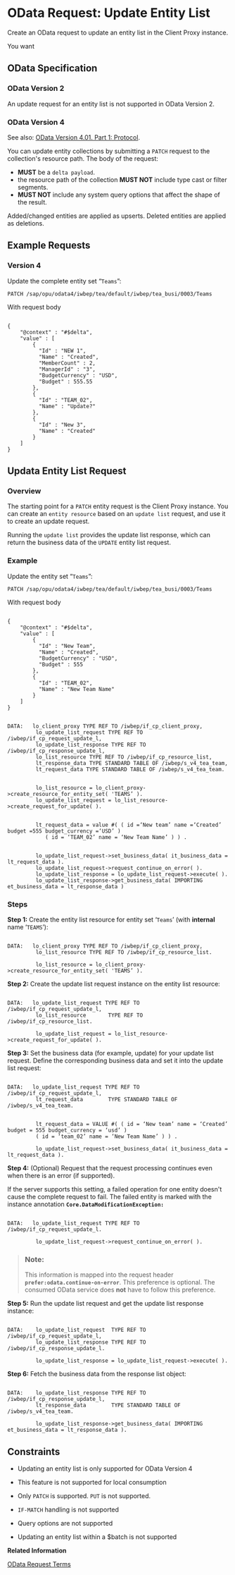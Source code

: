 <!-- loio1f353cdf00f44f23bd8a8006bef2cd4e -->

# OData Request: Update Entity List

Create an OData request to update an entity list in the Client Proxy instance.

You want



<a name="loio1f353cdf00f44f23bd8a8006bef2cd4e__section_cg3_vsc_vtb"/>

## OData Specification



### OData Version 2

An update request for an entity list is not supported in OData Version 2.



### OData Version 4

See also: [OData Version 4.01. Part 1: Protocol](https://docs.oasis-open.org/odata/odata/v4.01/odata-v4.01-part1-protocol.html).

You can update entity collections by submitting a `PATCH` request to the collection's resource path. The body of the request:

-   **MUST** be a `delta payload`.
-   the resource path of the collection **MUST NOT** include type cast or filter segments.
-   **MUST NOT** include any system query options that affect the shape of the result.

Added/changed entities are applied as upserts. Deleted entities are applied as deletions.



<a name="loio1f353cdf00f44f23bd8a8006bef2cd4e__section_w5n_ftc_vtb"/>

## Example Requests



### Version 4

Update the complete entity set “`Teams`”:

```
PATCH /sap/opu/odata4/iwbep/tea/default/iwbep/tea_busi/0003/Teams
```

With request body

```

{ 
	"@context" : "#$delta", 
	"value" : [ 
		{ 
		  "Id" : "NEW 1", 
		  "Name" : "Created", 
		  "MemberCount" : 2, 
		  "ManagerId" : "3", 
		  "BudgetCurrency" : "USD",
		  "Budget" : 555.55
		},
		{ 
		  "Id" : "TEAM_02", 
		  "Name" : "Update?" 
		}, 
		{ 
		  "Id" : "New 3", 
		  "Name" : "Created" 
		} 
	] 
}
```



<a name="loio1f353cdf00f44f23bd8a8006bef2cd4e__section_ixg_15c_vtb"/>

## Updata Entity List Request



### Overview

The starting point for a `PATCH` entity request is the Client Proxy instance. You can create an `entity resource` based on an `update list` request, and use it to create an update request.

Running the `update list` provides the update list response, which can return the business data of the `UPDATE` entity list request.



### Example

Update the entity set “`Teams`”:

```
PATCH /sap/opu/odata4/iwbep/tea/default/iwbep/tea_busi/0003/Teams
```

With request body

```

{ 
	"@context" : "#$delta", 
	"value" : [ 
	    { 
		  "Id" : "New Team",
		  "Name" : "Created",
		  "BudgetCurrency" : "USD",
		  "Budget" : 555 
	    },
		{ 
		  "Id" : "TEAM_02",
		  "Name" : "New Team Name" 
		} 
	] 
}
```

```

DATA:	lo_client_proxy TYPE REF TO /iwbep/if_cp_client_proxy,
         lo_update_list_request TYPE REF TO /iwbep/if_cp_request_update_l,
         lo_update_list_response TYPE REF TO /iwbep/if_cp_response_update_l,
         lo_list_resource TYPE REF TO /iwbep/if_cp_resource_list,
         lt_response_data TYPE STANDARD TABLE OF /iwbep/s_v4_tea_team,
         lt_request_data TYPE STANDARD TABLE OF /iwbep/s_v4_tea_team.


		 lo_list_resource = lo_client_proxy->create_resource_for_entity_set( 'TEAMS’ ).
		 lo_update_list_request = lo_list_resource->create_request_for_update( ).


		 lt_request_data = value #( ( id =‘New team’ name =‘Created’ budget =555 budget_currency =‘USD’ )
		 	( id = ‘TEAM_02’ name = ‘New Team Name’ ) ) .


		 lo_update_list_request->set_business_data( it_business_data = lt_request_data ).
		 lo_update_list_request->request_continue_on_error( ).
		 lo_update_list_response = lo_update_list_request->execute( ).
		 lo_update_list_response->get_business_data( IMPORTING et_business_data = lt_response_data )
```



### Steps

**Step 1:** Create the entity list resource for entity set ‘`Teams`’ \(with **internal** name ‘`TEAMS`’\):

```

DATA:	lo_client_proxy TYPE REF TO /iwbep/if_cp_client_proxy,
		 lo_list_resource TYPE REF TO /iwbep/if_cp_resource_list.

         lo_list_resource = lo_client_proxy->create_resource_for_entity_set( 'TEAMS’ ).
```

**Step 2:** Create the update list request instance on the entity list resource:

```

DATA:	lo_update_list_request TYPE REF TO /iwbep/if_cp_request_update_l,
         lo_list_resource       TYPE REF TO /iwbep/if_cp_resource_list.

		 lo_update_list_request = lo_list_resource->create_request_for_update( ).
```

**Step 3:** Set the business data \(for example, update\) for your update list request. Define the corresponding business data and set it into the update list request:

```

DATA:	lo_update_list_request TYPE REF TO /iwbep/if_cp_request_update_l,
         lt_request_data        TYPE STANDARD TABLE OF /iwbep/s_v4_tea_team.


		 lt_request_data = VALUE #( ( id = ‘New team’ name = ‘Created’ budget = 555 budget_currency = ‘usd’ )
		 ( id = ‘team_02’ name = ‘New Team Name’ ) ) .

		 lo_update_list_request->set_business_data( it_business_data = lt_request_data ).
```

**Step 4:** \(Optional\) Request that the request processing continues even when there is an error \(if supported\).

If the server supports this setting, a failed operation for one entity doesn't cause the complete request to fail. The failed entity is marked with the instance annotation **`Core.DataModificationException:`** 

```

DATA:	lo_update_list_request TYPE REF TO /iwbep/if_cp_request_update_l.

		 lo_update_list_request->request_continue_on_error( ).
```

> ### Note:  
> This information is mapped into the request header **`prefer:odata.continue-on-error`**. This preference is optional. The consumed OData service does **not** have to follow this preference.

**Step 5:** Run the update list request and get the update list response instance:

```

DATA:    lo_update_list_request  TYPE REF TO /iwbep/if_cp_request_update_l,
		 lo_update_list_response TYPE REF TO /iwbep/if_cp_response_update_l.

		 lo_update_list_response = lo_update_list_request->execute( ).
```

**Step 6:** Fetch the business data from the response list object:

```

DATA:    lo_update_list_response TYPE REF TO /iwbep/if_cp_response_update_l,
         lt_response_data        TYPE STANDARD TABLE OF /iwbep/s_v4_tea_team.

		 lo_update_list_response->get_business_data( IMPORTING et_business_data = lt_response_data ).
```



<a name="loio1f353cdf00f44f23bd8a8006bef2cd4e__section_hbp_zxc_vtb"/>

## Constraints

-   Updating an entity list is only supported for OData Version 4

-   This feature is not supported for local consumption

-   Only `PATCH` is supported. `PUT` is not supported.

-   `IF-MATCH` handling is not supported

-   Query options are not supported

-   Updating an entity list within a $batch is not supported


**Related Information**  


[OData Request Terms](odata-request-terms-a3b0e95.md "An overview of some OData Request terminology.")

